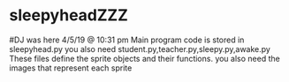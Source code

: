 # sleepyheadZZZ
#DJ was here
4/5/19 @ 10:31 pm Main program code is stored in sleepyhead.py you also need student.py,teacher.py,sleepy.py,awake.py
These files define the sprite objects and their functions. 
you also need the images that represent each sprite 
